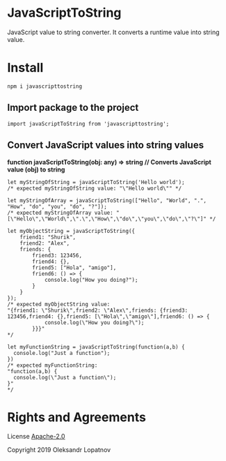 # JavaScriptToString

JavaScript value to string converter. It converts a runtime value into string value.

# Install

```
npm i javascripttostring
```

## Import package to the project

```
import javaScriptToString from 'javascripttostring';
```

## Convert JavaScript values into string values

**function javaScriptToString(obj: any) => string // Converts JavaScript value (obj) to string**

```
let myStringOfString = javaScriptToString('Hello world');
/* expected myStringOfString value: "\"Hello world\"" */

let myStringOfArray = javaScriptToString(["Hello", "World", ".", "How", "do", "you", "do", "?"]);
/* expected myStringOfArray value: "[\"Hello\",\"World\",\".\",\"How\",\"do\",\"you\",\"do\",\"?\"]" */

let myObjectString = javaScriptToString({
    friend1: "Shurik",
    friend2: "Alex",
    friends: {
        friend3: 123456,
        friend4: {},
        friend5: ["Hola", "amigo"],
        friend6: () => {
            console.log("How you doing?");
        }
    }
});
/* expected myObjectString value:
"{friend1: \"Shurik\",friend2: \"Alex\",friends: {friend3: 123456,friend4: {},friend5: [\"Hola\",\"amigo\"],friend6: () => {
            console.log(\"How you doing?\");
        }}}"
*/

let myFunctionString = javaScriptToString(function(a,b) {
  console.log("Just a function");
})
/* expected myFunctionString:
"function(a,b) {
  console.log(\"Just a function\");
}"
*/
```

# Rights and Agreements

License [Apache-2.0](https://github.com/lopatnov/jsToString/blob/master/LICENSE)

Copyright 2019 Oleksandr Lopatnov
